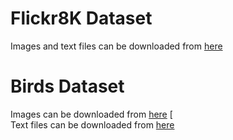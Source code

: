 # Flickr8K Dataset
Images and text files can be downloaded from [here](https://www.kaggle.com/datasets/jaykumar2862/flicker-8k)

# Birds Dataset 
Images can be downloaded from [here](https://www.kaggle.com/datasets/veeralakrishna/200-bird-species-with-11788-images)  [</br>
Text files can be downloaded from [here](https://drive.google.com/file/d/0B3y_msrWZaXLT1BZdVdycDY5TEE/view)
